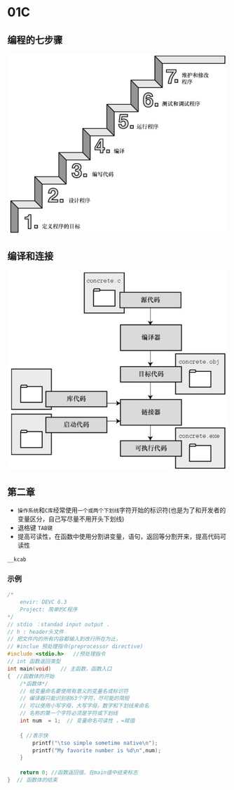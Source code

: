 # 01C

## 编程的七步骤

![步骤](asserts/image00631.jpeg)

## 编译和连接

![编译连接](asserts/image00632.jpeg)

## 第二章

* `操作系统`和`C库`经常使用`一个或两个下划线`字符开始的标识符(也是为了和开发者的变量区分，自己写尽量不用开头下划线)
* 退格键 `TAB键`
* 提高可读性，在函数中使用分割讲变量，语句，返回等分割开来，提高代码可读性

```c
__kcab
```

### 示例

```c
/*
	envir: DEVC 6.3
	Project: 简单的C程序
*/
// stdio ：standad input output . 
// h : header头文件
// 把文件内的所有内容都输入到改行所在为止，
// #inclue 预处理指令(preprocessor directive)
#include <stdio.h>   //预处理指令
// int 函数返回类型
int main(void)   // 主函数，函数入口
{  //函数体的开始
	/*函数体*/
	// 给变量命名要使用有意义的变量名或标识符
	// 编译器只能识别前63个字符，尽可能的简短
	// 可以使用小写字母，大写字母，数字和下划线来命名
	// 名称的第一个字符必须是字符或下划线
	int num  = 1;  // 变量命名可读性 ，=赋值
	
	{ //表示快
		printf("\tso simple sometime native\n");
		printf("My favorite number is %d\n",num);
	}

	return 0; //函数返回值，在main值中结束标志
}  // 函数体的结束
```

